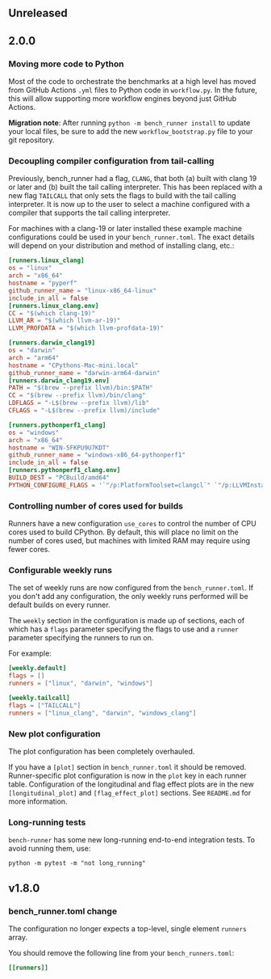 ## Unreleased

## 2.0.0

### Moving more code to Python

Most of the code to orchestrate the benchmarks at a high level has moved from
GitHub Actions `.yml` files to Python code in `workflow.py`. In the future, this
will allow supporting more workflow engines beyond just GitHub Actions.

**Migration note**: After running `python -m bench_runner install` to update
your local files, be sure to add the new `workflow_bootstrap.py` file to your
git repository.

### Decoupling compiler configuration from tail-calling

Previously, bench_runner had a flag, `CLANG`, that both (a) built with clang 19
or later and (b) built the tail calling interpreter. This has been replaced with
a new flag `TAILCALL` that only sets the flags to build with the tail calling
interpreter. It is now up to the user to select a machine configured with a
compiler that supports the tail calling interpreter.

For machines with a clang-19 or later installed these example machine
configurations could be used in your `bench_runner.toml`. The exact details will
depend on your distribution and method of installing clang, etc.:

```toml
[runners.linux_clang]
os = "linux"
arch = "x86_64"
hostname = "pyperf"
github_runner_name = "linux-x86_64-linux"
include_in_all = false
[runners.linux_clang.env]
CC = "$(which clang-19)"
LLVM_AR = "$(which llvm-ar-19)"
LLVM_PROFDATA = "$(which llvm-profdata-19)"

[runners.darwin_clang19]
os = "darwin"
arch = "arm64"
hostname = "CPythons-Mac-mini.local"
github_runner_name = "darwin-arm64-darwin"
[runners.darwin_clang19.env]
PATH = "$(brew --prefix llvm)/bin:$PATH"
CC = "$(brew --prefix llvm)/bin/clang"
LDFLAGS = "-L$(brew --prefix llvm)/lib"
CFLAGS = "-L$(brew --prefix llvm)/include"

[runners.pythonperf1_clang]
os = "windows"
arch = "x86_64"
hostname = "WIN-5FKPU9U7KDT"
github_runner_name = "windows-x86_64-pythonperf1"
include_in_all = false
[runners.pythonperf1_clang.env]
BUILD_DEST = "PCBuild/amd64"
PYTHON_CONFIGURE_FLAGS = '`"/p:PlatformToolset=clangcl`" `"/p:LLVMInstallDir=C:\Program Files\LLVM`" `"/p:LLVMToolsVersion=19.1.6`"'
```

### Controlling number of cores used for builds

Runners have a new configuration `use_cores` to control the number of CPU cores
used to build CPython. By default, this will place no limit on the number of
cores used, but machines with limited RAM may require using fewer cores.

### Configurable weekly runs

The set of weekly runs are now configured from the `bench_runner.toml`.
If you don't add any configuration, the only weekly runs performed will be default builds on every runner.

The `weekly` section in the configuration is made up of sections, each of which
has a `flags` parameter specifying the flags to use and a `runner` parameter
specifying the runners to run on.

For example:

```toml
[weekly.default]
flags = []
runners = ["linux", "darwin", "windows"]

[weekly.tailcall]
flags = ["TAILCALL"]
runners = ["linux_clang", "darwin", "windows_clang"]
```

### New plot configuration

The plot configuration has been completely overhauled.

If you have a `[plot]` section in `bench_runner.toml` it should be removed.
Runner-specific plot configuration is now in the `plot` key in each runner table.
Configuration of the longitudinal and flag effect plots are in the new `[longitudinal_plot]` and `[flag_effect_plot]` sections.
See `README.md` for more information.

### Long-running tests

`bench-runner` has some new long-running end-to-end integration tests. To avoid running them, use:

```
python -m pytest -m "not long_running"
```

## v1.8.0

### bench_runner.toml change

The configuration no longer expects a top-level, single element `runners` array.

You should remove the following line from your `bench_runners.toml`:

```toml
[[runners]]
```
